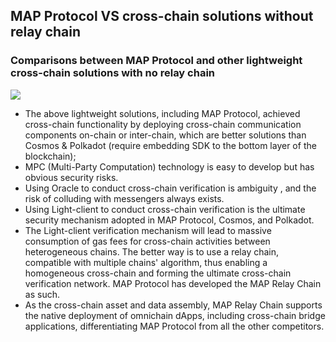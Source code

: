 ## MAP Protocol VS cross-chain solutions without relay chain

### Comparisons between MAP Protocol and other lightweight cross-chain solutions with no relay chain

![](comp2.png)

- The above lightweight solutions, including MAP Protocol, achieved cross-chain functionality by deploying cross-chain communication components on-chain or inter-chain, which are better solutions than Cosmos & Polkadot (require embedding SDK to the bottom layer of the blockchain);
- MPC (Multi-Party Computation) technology is easy to develop but has obvious security risks. 
- Using Oracle to conduct cross-chain verification is ambiguity , and the risk of colluding with messengers always exists. 
- Using Light-client to conduct cross-chain verification is the ultimate security mechanism adopted in MAP Protocol, Cosmos, and Polkadot. 
- The Light-client verification mechanism will lead to massive consumption of gas fees for cross-chain activities between heterogeneous chains. The better way is to use a relay chain, compatible with multiple chains' algorithm, thus enabling a homogeneous cross-chain and forming the ultimate cross-chain verification network. MAP Protocol has developed the MAP Relay Chain as such. 
- As the cross-chain asset and data assembly, MAP Relay Chain supports the native deployment of omnichain dApps, including cross-chain bridge applications,  differentiating MAP Protocol from all the other competitors.
